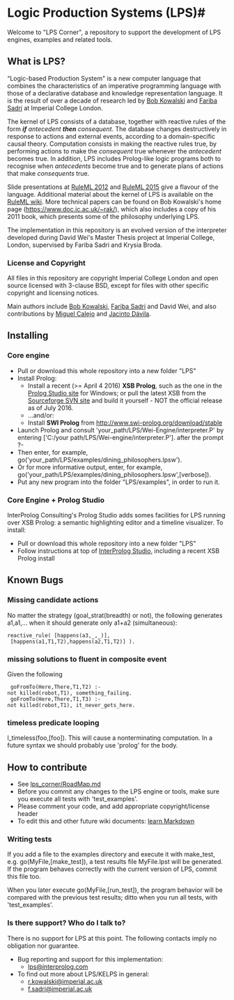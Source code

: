 # Logic Production Systems (LPS)#
Welcome to "LPS Corner", a repository to support the development of LPS engines, examples and related tools.
## What is LPS? ##
“Logic-based Production System" is a new computer language that combines the characteristics of an imperative programming language with those of a declarative database and knowledge representation language. It is the result of over a decade of research led by [Bob Kowalski](https://www.doc.ic.ac.uk/~rak/) and [Fariba Sadri](https://www.doc.ic.ac.uk/~fs/) at Imperial College London. 

The kernel of LPS consists of a database, together with reactive rules of the form ***if*** *antecedent* ***then*** *consequent*. The database changes destructively in response to actions and external events, according to a domain-specific causal theory. Computation consists in making the reactive rules true, by performing actions to make the *consequent* true whenever the *antecedent* becomes true. In addition, LPS includes Prolog-like logic programs both to recognise when *antecedents* become true and to generate plans of actions that make *consequents* true.

Slide presentations at [RuleML 2012](http://www.slideshare.net/ruleml2012/kelps-lps-30-aug-2012) and [RuleML 2015](https://www.dropbox.com/s/yqy678k6y4k543k/KELPS%2022%20Jan%202015.ppt?dl=0) give a flavour of the language. Additional material about the kernel of LPS is available on the [RuleML wiki](http://wiki.ruleml.org/index.php/KELPS). More technical papers can be found on Bob Kowalski's home page (https://www.doc.ic.ac.uk/~rak/), which also includes a copy of his 2011 book, which presents some of the philosophy underlying LPS.

The implementation in this repository is an evolved version of the interpreter developed during David Wei's Master Thesis project at Imperial College, London, supervised by Fariba Sadri and Krysia Broda.

### License and Copyright ###
All files in this repository are copyright Imperial College London and open source licensed with 3-clause BSD, except for files with other specific copyright and licensing notices.

Main authors include [Bob Kowalski](https://www.doc.ic.ac.uk/~rak/), [Fariba Sadri](https://www.doc.ic.ac.uk/~fs/) and David Wei, and also contributions by [Miguel Calejo](http://calejo.com) and [Jacinto Dávila](http://webdelprofesor.ula.ve/ingenieria/jacinto).

## Installing ##
### Core engine ###
* Pull or download this whole repository into a new folder "LPS"
* Install Prolog:
    * Install a recent (>= April 4 2016) **XSB Prolog**, such as the one in the [Prolog Studio site](http://interprolog.com/wiki/index.php?title=Studio_Download_and_installation#Installing_XSB_Prolog) for Windows; or pull the latest XSB from the [Sourceforge SVN site](https://sourceforge.net/p/xsb/src/HEAD/tree/trunk/XSB/) and build it yourself - NOT the official release as of July 2016.
    * ...and/or:
    * Install **SWI Prolog** from http://www.swi-prolog.org/download/stable
* Launch Prolog and consult 'your_path/LPS/Wei-Engine/interpreter.P'
by entering   ['C:/your path/LPS/Wei-engine/interpreter.P']. after the prompt ?-
* Then enter, for example, go('your_path/LPS/examples/dining_philosophers.lpsw'). 
* Or for more informative output, enter, for example, go('your_path/LPS/examples/dining_philosophers.lpsw',[verbose]).
* Put any new program into the folder "LPS/examples", in order to run it.
 
### Core Engine + Prolog Studio ###
InterProlog Consulting's Prolog Studio adds somes facilities for LPS running over XSB Prolog: a semantic highlighting editor and a timeline visualizer. 
To install:

* Pull or download this whole repository into a new folder "LPS"
* Follow instructions at top of [InterProlog Studio](http://interprolog.com/wiki/index.php?title=Studio_Download_and_installation), including a recent XSB Prolog install

## Known Bugs
### Missing candidate actions
No matter the strategy (goal_strat(breadth) or not), the following generates a1,a1,... when it should generate only a1+a2 (simultaneous):

	reactive_rule( [happens(a3,_,_)],
	 [happens(a1,T1,T2),happens(a2,T1,T2)] ).
### missing solutions to fluent in composite event
Given the following

	 goFromTo(Here,There,T1,T2) :- 
	not killed(robot,T1), something_failing.
	 goFromTo(Here,There,T1,T3) :- 
	not killed(robot,T1), it_never_gets_here.


### timeless predicate looping
l_timeless(foo,[foo]).
This will cause a nonterminating computation. In a future syntax we should probably use 'prolog' for the body.

## How to contribute ##
* See [lps_corner/RoadMap.md](https://bitbucket.org/lpsmasters/lps_corner/src/6a587ecd410fd81b8d799554dd86796af9c7e380/RoadMap.md?at=master) 
* Before you commit any changes to the LPS engine or tools, make sure you execute all tests with 'test_examples'.
* Please comment your code, and add appropriate copyright/license header
* To edit this and other future wiki documents: [learn Markdown](https://bitbucket.org/tutorials/markdowndemo)

### Writing tests ###
If you add a file to the examples directory and execute it with make_test, e.g. go(MyFile,[make_test]), a test results file MyFile.lpst will be generated. If the program behaves correctly with the current version of LPS, commit this file too. 

When you later execute go(MyFile,[run_test]), the program behavior will be compared with the previous test results; ditto when you run all tests, with 'test_examples'.

### Is there support? Who do I talk to? ###
There is no support for LPS at this point. The following contacts imply no obligation nor guarantee.

* Bug reporting and support for this implementation: 
	* lps@interprolog.com
* To find out more about LPS/KELPS in general: 
	* r.kowalski@imperial.ac.uk
	* f.sadri@imperial.ac.uk